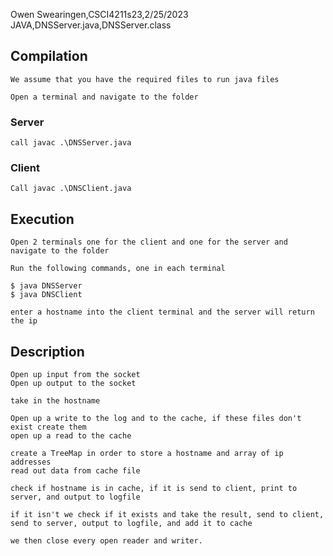 Owen Swearingen,CSCI4211s23,2/25/2023
JAVA,DNSServer.java,DNSServer.class

## Compilation
    We assume that you have the required files to run java files

    Open a terminal and navigate to the folder
### Server
    call javac .\DNSServer.java
### Client
    Call javac .\DNSClient.java


## Execution
    Open 2 terminals one for the client and one for the server and navigate to the folder

    Run the following commands, one in each terminal

    $ java DNSServer
    $ java DNSClient

    enter a hostname into the client terminal and the server will return the ip

## Description
    Open up input from the socket
    Open up output to the socket

    take in the hostname

    Open up a write to the log and to the cache, if these files don't exist create them
    open up a read to the cache 

    create a TreeMap in order to store a hostname and array of ip addresses
    read out data from cache file

    check if hostname is in cache, if it is send to client, print to server, and output to logfile

    if it isn't we check if it exists and take the result, send to client, send to server, output to logfile, and add it to cache

    we then close every open reader and writer.